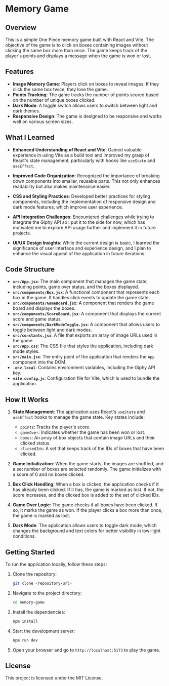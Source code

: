 # Memory Game

## Overview

This is a simple One Piece memory game built with React and Vite. The objective
of the game is to click on boxes containing images without clicking the same box
more than once. The game keeps track of the player's points and displays a
message when the game is won or lost.

## Features

-   **Image Memory Game**: Players click on boxes to reveal images. If they
    click the same box twice, they lose the game.
-   **Points Tracking**: The game tracks the number of points scored based on
    the number of unique boxes clicked.
-   **Dark Mode**: A toggle switch allows users to switch between light and dark
    themes.
-   **Responsive Design**: The game is designed to be responsive and works well
    on various screen sizes.

## What I Learned

-   **Enhanced Understanding of React and Vite**: Gained valuable experience in
    using Vite as a build tool and improved my grasp of React's state
    management, particularly with hooks like `useState` and `useEffect`.

-   **Improved Code Organization**: Recognized the importance of breaking down
    components into smaller, reusable parts. This not only enhances readability
    but also makes maintenance easier.

-   **CSS and Styling Practices**: Developed better practices for styling
    components, including the implementation of responsive design and dark mode
    features, which improve user experience.

-   **API Integration Challenges**: Encountered challenges while trying to
    integrate the Giphy API so I put it to the side for now, which has motivated
    me to explore API usage further and implement it in future projects.

-   **UI/UX Design Insights**: While the current design is basic, I learned the
    significance of user interface and experience design, and I plan to enhance
    the visual appeal of the application in future iterations.

## Code Structure

-   **`src/App.jsx`**: The main component that manages the game state, including
    points, game over status, and the boxes displayed.
-   **`src/components/Box.jsx`**: A functional component that represents each
    box in the game. It handles click events to update the game state.
-   **`src/components/GameBoard.jsx`**: A component that renders the game board
    and displays the boxes.
-   **`src/components/ScoreBoard.jsx`**: A component that displays the current
    score and game status.
-   **`src/components/DarkModeToggle.jsx`**: A component that allows users to
    toggle between light and dark modes.
-   **`src/constants.jsx`**: A file that exports an array of image URLs used in
    the game.
-   **`src/App.css`**: The CSS file that styles the application, including dark
    mode styles.
-   **`src/main.jsx`**: The entry point of the application that renders the
    `App` component into the DOM.
-   **`.env.local`**: Contains environment variables, including the Giphy API
    key.
-   **`vite.config.js`**: Configuration file for Vite, which is used to bundle
    the application.

## How It Works

1. **State Management**: The application uses React's `useState` and `useEffect`
   hooks to manage the game state. Key states include:

    - `points`: Tracks the player's score.
    - `gameOver`: Indicates whether the game has been won or lost.
    - `boxes`: An array of box objects that contain image URLs and their clicked
      status.
    - `clickedIds`: A set that keeps track of the IDs of boxes that have been
      clicked.

2. **Game Initialization**: When the game starts, the images are shuffled, and a
   set number of boxes are selected randomly. The game initializes with a score
   of 0 and no boxes clicked.

3. **Box Click Handling**: When a box is clicked, the application checks if it
   has already been clicked. If it has, the game is marked as lost. If not, the
   score increases, and the clicked box is added to the set of clicked IDs.

4. **Game Over Logic**: The game checks if all boxes have been clicked. If so,
   it marks the game as won. If the player clicks a box more than once, the game
   is marked as lost.

5. **Dark Mode**: The application allows users to toggle dark mode, which
   changes the background and text colors for better visibility in low-light
   conditions.

## Getting Started

To run the application locally, follow these steps:

1. Clone the repository:

    ```bash
    git clone <repository-url>
    ```

2. Navigate to the project directory:

    ```bash
    cd memory-game
    ```

3. Install the dependencies:

    ```bash
    npm install
    ```

4. Start the development server:

    ```bash
    npm run dev
    ```

5. Open your browser and go to `http://localhost:5173` to play the game.

## License

This project is licensed under the MIT License.
